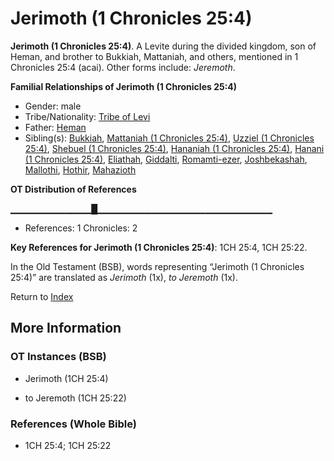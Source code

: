 # Jerimoth (1 Chronicles 25:4)
**Jerimoth (1 Chronicles 25:4)**. 
A Levite during the divided kingdom, son of Heman, and brother to Bukkiah, Mattaniah, and others, mentioned in 1 Chronicles 25:4 (acai). 
Other forms include: 
*Jeremoth*. 




**Familial Relationships of Jerimoth (1 Chronicles 25:4)**


* Gender: male
* Tribe/Nationality: [Tribe of Levi](../../../groups/md/acai/Levi.md)
* Father: [Heman](Heman.3.md)
* Sibling(s): [Bukkiah](Bukkiah.md), [Mattaniah (1 Chronicles 25:4)](Mattaniah.2.md), [Uzziel (1 Chronicles 25:4)](Uzziel.4.md), [Shebuel (1 Chronicles 25:4)](Shebuel.2.md), [Hananiah (1 Chronicles 25:4)](Hananiah.3.md), [Hanani (1 Chronicles 25:4)](Hanani.2.md), [Eliathah](Eliathah.md), [Giddalti](Giddalti.md), [Romamti-ezer](Romamti-ezer.md), [Joshbekashah](Joshbekashah.md), [Mallothi](Mallothi.md), [Hothir](Hothir.md), [Mahazioth](Mahazioth.md)


**OT Distribution of References**

▁▁▁▁▁▁▁▁▁▁▁▁█▁▁▁▁▁▁▁▁▁▁▁▁▁▁▁▁▁▁▁▁▁▁▁▁▁▁
* References: 1 Chronicles: 2



**Key References for Jerimoth (1 Chronicles 25:4)**: 
1CH 25:4, 1CH 25:22. 


In the Old Testament (BSB), words representing “Jerimoth (1 Chronicles 25:4)” are translated as 
*Jerimoth* (1x), *to Jeremoth* (1x). 




Return to [Index](00-Index.md)

## More Information

### OT Instances (BSB)

* Jerimoth (1CH 25:4)

* to Jeremoth (1CH 25:22)



### References (Whole Bible)

* 1CH 25:4; 1CH 25:22




